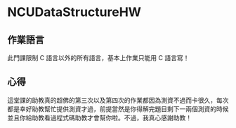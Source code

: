 # NCUDataStructureHW

## 作業語言

此門課限制 C 語言以外的所有語言，基本上作業只能用 C 語言寫！

## 心得

這堂課的助教真的超佛的第三次以及第四次的作業都因為測資不過而卡很久，每次都是幸好助教幫忙提供測資才過，前提當然是你得解完題目剩下一兩個測資的時候並且你給助教看過程式碼助教才會幫你啦。不過，我真心感謝助教！
